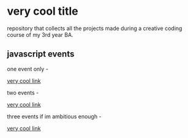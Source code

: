 # very cool title
repository that collects all the projects made during a creative coding course of my 3rd year BA.

## javascript events

one event only - 

[very cool link](url) 

two events - 

[very cool link](url) 

three events if im ambitious enough - 

[very cool link](url)
